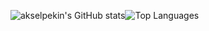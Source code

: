 ![akselpekin's GitHub stats](https://github-readme-stats.vercel.app/api?username=akselpekin&show_icons=true&theme=graywhite)![Top Languages](https://github-readme-stats.vercel.app/api/top-langs/?username=akselpekin&layout=compact&theme=graywhite&card_width=495&langs_count=10)
